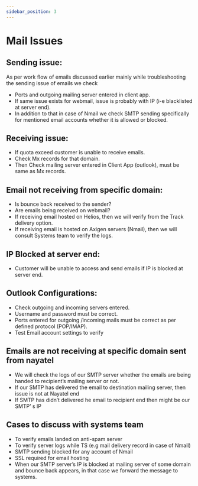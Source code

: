 ```yaml
---
sidebar_position: 3
---
```


# Mail Issues

## Sending issue:

As per work flow of emails discussed earlier mainly while troubleshooting the
sending issue of emails we check

- Ports and outgoing mailing server entered in client app.
- If same issue exists for webmail, issue is probably with IP (i-e blacklisted at server
end).
- In addition to that in case of Nmail we check SMTP sending specifically for
mentioned email accounts whether it is allowed or blocked.

## Receiving issue:

- If quota exceed customer is unable to receive emails.
- Check Mx records for that domain.
- Then Check mailing server entered in Client App (outlook), must be same as Mx
records.

## Email not receiving from specific domain:

- Is bounce back received to the sender?
- Are emails being received on webmail?
- If receiving email hosted on Helios, then we will verify from the Track delivery
option.
- If receiving email is hosted on Axigen servers (Nmail), then we will consult Systems
team to verify the logs.

## IP Blocked at server end:
- Customer will be unable to access and send emails if IP is blocked at server end.

## Outlook Configurations:

- Check outgoing and incoming servers entered.
- Username and password must be correct.
- Ports entered for outgoing /incoming mails must be correct as per defined
protocol (POP/IMAP).
- Test Email account settings to verify

## Emails are not receiving at specific domain sent from nayatel
- We will check the logs of our SMTP server whether the emails are being handed
to recipient’s mailing server or not.
- If our SMTP has delivered the email to destination mailing server, then issue is not
at Nayatel end
- If SMTP has didn’t delivered he email to recipient end then might be our SMTP’ s
IP


## Cases to discuss with systems team
- To verify emails landed on anti-spam server
- To verify server logs while TS (e.g mail delivery record in case of Nmail)
- SMTP sending blocked for any account of Nmail
- SSL required for email hosting
- When our SMTP server’s IP is blocked at mailing server of some domain and
bounce back appears, in that case we forward the message to systems.
